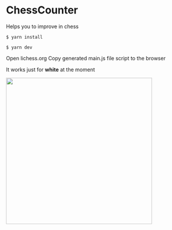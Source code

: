 # ChessCounter
Helps you to improve in chess


```shell
$ yarn install
```

```shell
$ yarn dev
```
Open lichess.org
Copy generated main.js file script to the browser

It works just for **white** at the moment

 <img src="https://i.imgur.com/EZfYFnj.png" width="400">